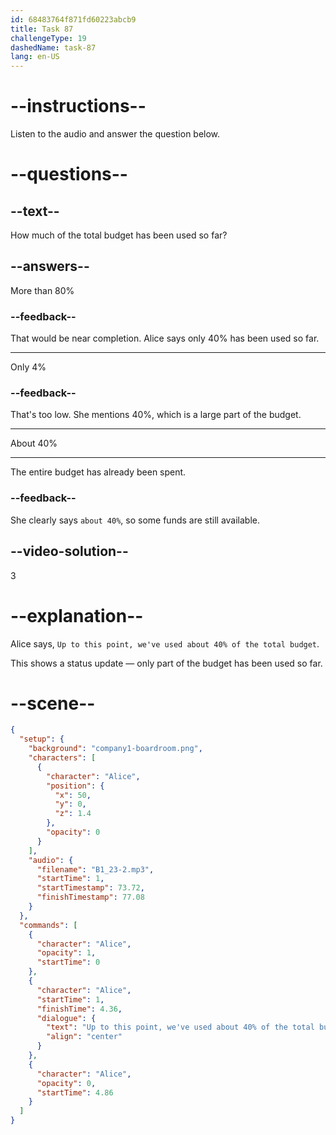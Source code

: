 ```yaml
---
id: 68483764f871fd60223abcb9
title: Task 87
challengeType: 19
dashedName: task-87
lang: en-US
---
```


<!-- (audio) Alice: Up to this point, we've used about 40% of the total budget. -->

# --instructions--

Listen to the audio and answer the question below.

# --questions--

## --text--

How much of the total budget has been used so far?

## --answers--

More than 80%

### --feedback--

That would be near completion. Alice says only 40% has been used so far.

---

Only 4%

### --feedback--

That's too low. She mentions 40%, which is a large part of the budget.

---

About 40%

---

The entire budget has already been spent.

### --feedback--

She clearly says `about 40%`, so some funds are still available.

## --video-solution--

3

# --explanation--

Alice says, `Up to this point, we've used about 40% of the total budget`.

This shows a status update — only part of the budget has been used so far.

# --scene--

```json
{
  "setup": {
    "background": "company1-boardroom.png",
    "characters": [
      {
        "character": "Alice",
        "position": {
          "x": 50,
          "y": 0,
          "z": 1.4
        },
        "opacity": 0
      }
    ],
    "audio": {
      "filename": "B1_23-2.mp3",
      "startTime": 1,
      "startTimestamp": 73.72,
      "finishTimestamp": 77.08
    }
  },
  "commands": [
    {
      "character": "Alice",
      "opacity": 1,
      "startTime": 0
    },
    {
      "character": "Alice",
      "startTime": 1,
      "finishTime": 4.36,
      "dialogue": {
        "text": "Up to this point, we've used about 40% of the total budget.",
        "align": "center"
      }
    },
    {
      "character": "Alice",
      "opacity": 0,
      "startTime": 4.86
    }
  ]
}
```
